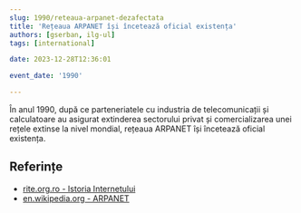 ```yaml
---
slug: 1990/reteaua-arpanet-dezafectata
title: 'Rețeaua ARPANET își încetează oficial existența'
authors: [gserban, ilg-ul]
tags: [international]

date: 2023-12-28T12:36:01

event_date: '1990'

---
```


În anul 1990, după ce parteneriatele
cu industria de telecomunicații și calculatoare au asigurat extinderea
sectorului privat și comercializarea unei rețele extinse
la nivel mondial, rețeaua ARPANET își încetează oficial existența.

<!-- truncate -->

## Referințe

- [rite.org.ro - Istoria Internetului](https://rite.org.ro/istoria-internetului/)
- [en.wikipedia.org - ARPANET](https://en.wikipedia.org/wiki/ARPANET)
